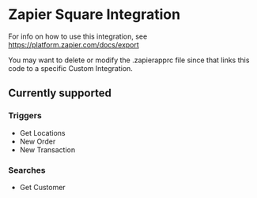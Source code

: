 # Zapier Square Integration

For info on how to use this integration, see https://platform.zapier.com/docs/export

You may want to delete or modify the .zapierapprc file since that links this code to a specific Custom Integration.

## Currently supported

### Triggers

- Get Locations
- New Order
- New Transaction

### Searches

- Get Customer


